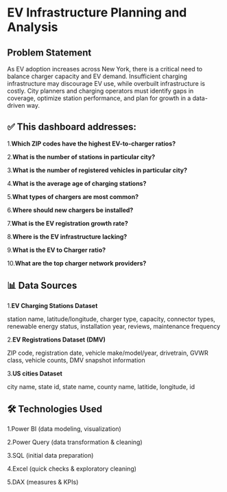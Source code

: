 # EV Infrastructure Planning and Analysis 
## Problem Statement
As EV adoption increases across New York, there is a critical need to balance charger capacity and EV demand. Insufficient charging infrastructure may discourage EV use, while overbuilt infrastructure is costly. City planners and charging operators must identify gaps in coverage, optimize station performance, and plan for growth in a data-driven way.
## ✅ This dashboard addresses:
1.**Which ZIP codes have the highest EV-to-charger ratios?**

2.**What is the number of stations in particular city?**

3.**What is the number of registered vehicles in particular city?**

4.**What is the average age of charging stations?**

5.**What types of chargers are most common?**

6.**Where should new chargers be installed?**

7.**What is the EV registration growth rate?**

8.**Where is the EV infrastructure lacking?**

9.**What is the EV to Charger ratio?**

10.**What are the top charger network providers?**

## 📊 Data Sources

 1.**EV Charging Stations Dataset**

station name, latitude/longitude, charger type, capacity, connector types, renewable energy status, installation year, reviews, maintenance frequency

2.**EV Registrations Dataset (DMV)**

ZIP code, registration date, vehicle make/model/year, drivetrain, GVWR class, vehicle counts, DMV snapshot information

3.**US cities Dataset**

city name, state id,	state name,	county name,	latitide,	longitude, id


## 🛠 Technologies Used

1.Power BI (data modeling, visualization)

2.Power Query (data transformation & cleaning)

3.SQL (initial data preparation)

4.Excel (quick checks & exploratory cleaning)

5.DAX (measures & KPIs)





